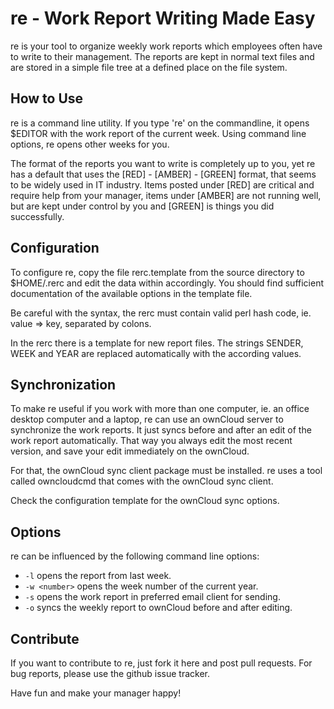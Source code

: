 # re - Work Report Writing Made Easy

re is your tool to organize weekly work reports which employees often have
to write to their management. The reports are kept in normal text
files and are stored in a simple file tree at a defined place on 
the file system.

## How to Use
re is a command line utility. If you type 're' on the commandline, it 
opens $EDITOR with the work report of the current week. Using command 
line options, re opens other weeks for you.

The format of the reports you want to write is completely up to you, yet
re has a default that uses the [RED] - [AMBER] - [GREEN] format, that 
seems to be widely used in IT industry. Items posted under [RED] are critical 
and require help from your manager, items under [AMBER] are not running well,
but are kept under control by you and [GREEN] is things you did successfully.

## Configuration

To configure re, copy the file rerc.template from the source
directory to $HOME/.rerc and edit the data within accordingly. You 
should find sufficient documentation of the available options in the
template file.

Be careful with the syntax, the rerc must contain valid perl
hash code, ie. value => key, separated by colons.

In the rerc there is a template for new report files. The strings
SENDER, WEEK and YEAR are replaced automatically with the according 
values.

## Synchronization

To make re useful if you work with more than one computer, ie. an office 
desktop computer and a laptop, re can use an ownCloud server to synchronize 
the work reports. It just syncs  before and after an edit of the work 
report automatically. That way you always edit the most recent version, and 
save your edit immediately on the ownCloud.

For that, the ownCloud sync client package must be installed. re uses a 
tool called owncloudcmd that comes with the ownCloud sync client.

Check the configuration template for the ownCloud sync options.


## Options

re can be influenced by the following command line options:

* `-l` opens the report from last week.
* `-w <number>` opens the week number of the current year.
* `-s` opens the work report in preferred email client for sending. 
* `-o` syncs the weekly report to ownCloud before and after editing.

## Contribute

If you want to contribute to re, just fork it here and post pull 
requests. For bug reports, please use the github issue tracker.

Have fun and make your manager happy!

